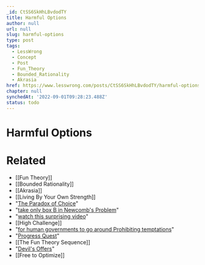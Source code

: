 ```yaml
---
_id: CtSS6SkHhLBvdodTY
title: Harmful Options
author: null
url: null
slug: harmful-options
type: post
tags:
  - LessWrong
  - Concept
  - Post
  - Fun_Theory
  - Bounded_Rationality
  - Akrasia
href: https://www.lesswrong.com/posts/CtSS6SkHhLBvdodTY/harmful-options
chapter: null
synchedAt: '2022-09-01T09:28:23.488Z'
status: todo
---
```


# Harmful Options


# Related

- [[Fun Theory]]
- [[Bounded Rationality]]
- [[Akrasia]]
- [[Living By Your Own Strength]]
- "[The Paradox of Choice](http://www.swarthmore.edu/SocSci/bschwar1/Sci.Amer.pdf)"
- "[take only box B in Newcomb's Problem](/lw/nc/newcombs_problem_and_regret_of_rationality/)"
- "[watch this surprising video](http://www.youtube.com/watch?v=oHg5SJYRHA0)"
- [[High Challenge]]
- "[for human governments to go around Prohibiting temptations](/lw/gz/policy_debates_should_not_appear_onesided/)"
- "[Progress Quest](http://www.progressquest.com/)"
- [[The Fun Theory Sequence]]
- "[Devil's Offers](/lw/x3/devils_offers/)"
- [[Free to Optimize]]